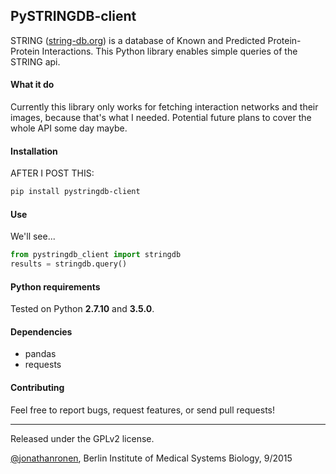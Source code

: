 ## PySTRINGDB-client
STRING ([string-db.org](http://string-db.org/)) is a database of Known and Predicted Protein-Protein Interactions. This Python library enables simple queries of the STRING api.

#### What it do
Currently this library only works for fetching interaction networks and their images, because that's what I needed. Potential future plans to cover the whole API some day maybe.

#### Installation
AFTER I POST THIS:

```bash
pip install pystringdb-client
```

#### Use
We'll see...

```python
from pystringdb_client import stringdb
results = stringdb.query()
```

#### Python requirements
Tested on Python **2.7.10** and **3.5.0**.

#### Dependencies
  - pandas
  - requests

#### Contributing
Feel free to report bugs, request features, or send pull requests!

-------------------
Released under the GPLv2 license.

[@jonathanronen](https://github.com/jonathanronen), Berlin Institute of Medical Systems Biology, 9/2015
